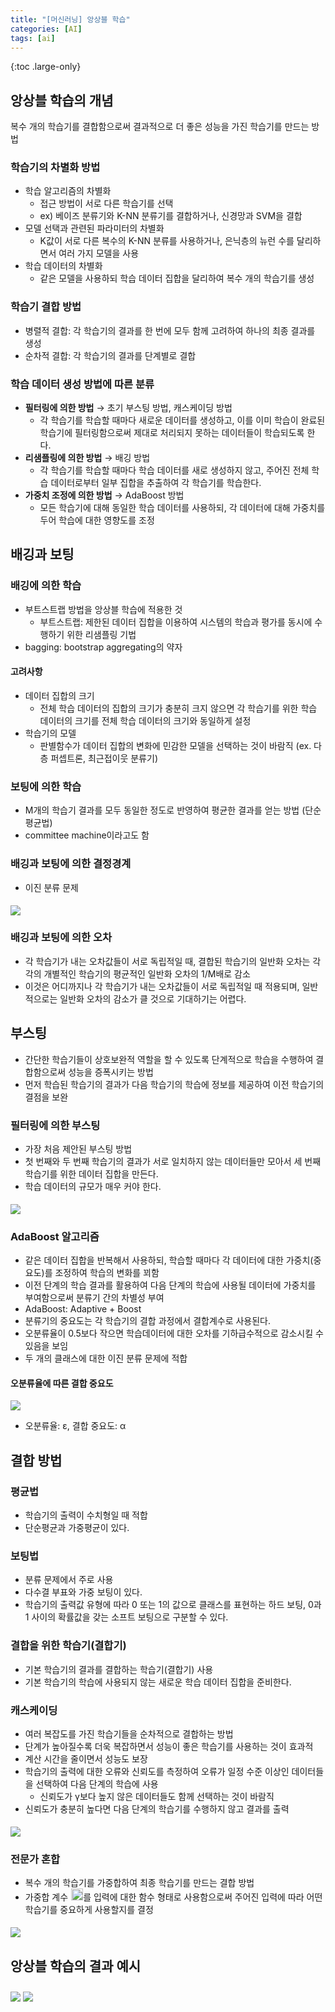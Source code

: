 ```yaml
---
title: "[머신러닝] 앙상블 학습"
categories: [AI]
tags: [ai]
---
```


{:toc .large-only}

## 앙상블 학습의 개념

복수 개의 학습기를 결합함으로써 결과적으로 더 좋은 성능을 가진 학습기를 만드는 방법

### 학습기의 차별화 방법

- 학습 알고리즘의 차별화
  - 접근 방법이 서로 다른 학습기를 선택
  - ex) 베이즈 분류기와 K-NN 분류기를 결합하거나, 신경망과 SVM을 결합
- 모델 선택과 관련된 파라미터의 차별화
  - K값이 서로 다른 복수의 K-NN 분류를 사용하거나, 은닉층의 뉴런 수를 달리하면서 여러 가지 모델을 사용
- 학습 데이터의 차별화
  - 같은 모델을 사용하되 학습 데이터 집합을 달리하여 복수 개의 학습기를 생성

### 학습기 결합 방법

- 병렬적 결합: 각 학습기의 결과를 한 번에 모두 함께 고려하여 하나의 최종 결과를 생성
- 순차적 결합: 각 학습기의 결과를 단계별로 결합

### 학습 데이터 생성 방법에 따른 분류

- **필터링에 의한 방법** → 초기 부스팅 방법, 캐스케이딩 방법
  - 각 학습기를 학습할 때마다 새로운 데이터를 생성하고, 이를 이미 학습이 완료된 학습기에 필터링함으로써 제대로 처리되지 못하는 데이터들이 학습되도록 한다.
- **리샘플링에 의한 방법** → 배깅 방법
  - 각 학습기를 학습할 때마다 학습 데이터를 새로 생성하지 않고, 주어진 전체 학습 데이터로부터 일부 집합을 추출하여 각 학습기를 학습한다.
- **가중치 조정에 의한 방법** → AdaBoost 방법
  - 모든 학습기에 대해 동일한 학습 데이터를 사용하되, 각 데이터에 대해 가중치를 두어 학습에 대한 영향도를 조정

## 배깅과 보팅

### 배깅에 의한 학습

- 부트스트랩 방법을 앙상블 학습에 적용한 것
  - 부트스트랩: 제한된 데이터 집합을 이용하여 시스템의 학습과 평가를 동시에 수행하기 위한 리샘플링 기법
- bagging: bootstrap aggregating의 약자

#### 고려사항

- 데이터 집합의 크기
  - 전체 학습 데이터의 집합의 크기가 충분히 크지 않으면 각 학습기를 위한 학습 데이터의 크기를 전체 학습 데이터의 크기와 동일하게 설정
- 학습기의 모델
  - 판별함수가 데이터 집합의 변화에 민감한 모델을 선택하는 것이 바람직 (ex. 다층 퍼셉트론, 최근접이웃 분류기)

### 보팅에 의한 학습

- M개의 학습기 결과를 모두 동일한 정도로 반영하여 평균한 결과를 얻는 방법 (단순평균법)
- committee machine이라고도 함

### 배깅과 보팅에 의한 결정경계

- 이진 분류 문제

<img src="../../assets/img/blog/2024-11-14-machine_learning7_01.png" style="margin-top:5px;">

### 배깅과 보팅에 의한 오차

- 각 학습기가 내는 오차값들이 서로 독립적일 때, 결합된 학습기의 일반화 오차는 각각의 개별적인 학습기의 평균적인 일반화 오차의 1/M배로 감소
- 이것은 어디까지나 각 학습기가 내는 오차값들이 서로 독립적일 때 적용되며, 일반적으로는 일반화 오차의 감소가 클 것으로 기대하기는 어렵다.

## 부스팅

- 간단한 학습기들이 상호보완적 역할을 할 수 있도록 단계적으로 학습을 수행하여 결합함으로써 성능을 증폭시키는 방법
- 먼저 학습된 학습기의 결과가 다음 학습기의 학습에 정보를 제공하여 이전 학습기의 결점을 보완

### 필터링에 의한 부스팅

- 가장 처음 제안된 부스팅 방법
- 첫 번째와 두 번째 학습기의 결과가 서로 일치하지 않는 데이터들만 모아서 세 번째 학습기를 위한 데이터 집합을 만든다.
- 학습 데이터의 규모가 매우 커야 한다.

<img src="../../assets/img/blog/2024-11-14-machine_learning7_02.png" style="margin-top:5px;">

### AdaBoost 알고리즘

- 같은 데이터 집합을 반복해서 사용하되, 학습할 때마다 각 데이터에 대한 가중치(중요도)를 조정하여 학습의 변화를 꾀함
- 이전 단계의 학습 결과를 활용하여 다음 단계의 학습에 사용될 데이터에 가중치를 부여함으로써 분류기 간의 차별성 부여
- AdaBoost: Adaptive + Boost
- 분류기의 중요도는 각 학습기의 결합 과정에서 결합계수로 사용된다.
- 오분류율이 0.5보다 작으면 학습데이터에 대한 오차를 기하급수적으로 감소시킬 수 있음을 보임
- 두 개의 클래스에 대한 이진 분류 문제에 적합

#### 오분류율에 따른 결합 중요도

<img src="../../assets/img/blog/2024-11-14-machine_learning7_03.png">

- 오분류율: ε, 결합 중요도: α

## 결합 방법

### 평균법

- 학습기의 출력이 수치형일 때 적합
- 단순평균과 가중평균이 있다.

### 보팅법

- 분류 문제에서 주로 사용
- 다수결 부표와 가중 보팅이 있다.
- 학습기의 출력값 유형에 따라 0 또는 1의 값으로 클래스를 표현하는 하드 보팅, 0과 1 사이의 확률값을 갖는 소프트 보팅으로 구분할 수 있다.

### 결합을 위한 학습기(결합기)

- 기본 학습기의 결과를 결합하는 학습기(결합기) 사용
- 기본 학습기의 학습에 사용되지 않는 새로운 학습 데이터 집합을 준비한다.

### 캐스케이딩

- 여러 복잡도를 가진 학습기들을 순차적으로 결합하는 방법
- 단계가 높아질수록 더욱 복잡하면서 성능이 좋은 학습기를 사용하는 것이 효과적
- 계산 시간을 줄이면서 성능도 보장
- 학습기의 출력에 대한 오류와 신뢰도를 측정하여 오류가 일정 수준 이상인 데이터들을 선택하여 다음 단계의 학습에 사용
  - 신뢰도가 γ보다 높지 않은 데이터들도 함께 선택하는 것이 바람직
- 신뢰도가 충분히 높다면 다음 단계의 학습기를 수행하지 않고 결과를 출력

<img src="../../assets/img/blog/2024-11-14-machine_learning7_04.png" style="margin-top:5px;">

### 전문가 혼합

- 복수 개의 학습기를 가중합하여 최종 학습기를 만드는 결합 방법
- <span><span style="margin-right:5px;">가중합 계수</span><img src="../../assets/img/blog/2024-11-14-machine_learning7_06.png" style="width:auto;height:19px;"><span>를 입력에 대한 함수 형태로 사용함으로써 주어진 입력에 따라 어떤 학습기를 중요하게 사용할지를 결정</span></span>

<img src="../../assets/img/blog/2024-11-14-machine_learning7_05.png" style="margin-top:5px;">

## 앙상블 학습의 결과 예시

<img src="../../assets/img/blog/2024-11-14-machine_learning7_07.png">

<img src="../../assets/img/blog/2024-11-14-machine_learning7_08.png" style="margin-top:10px;">
